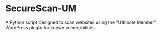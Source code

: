# SecureScan-UM
A Python script designed to scan websites using the "Ultimate Member" WordPress plugin for known vulnerabilities.
